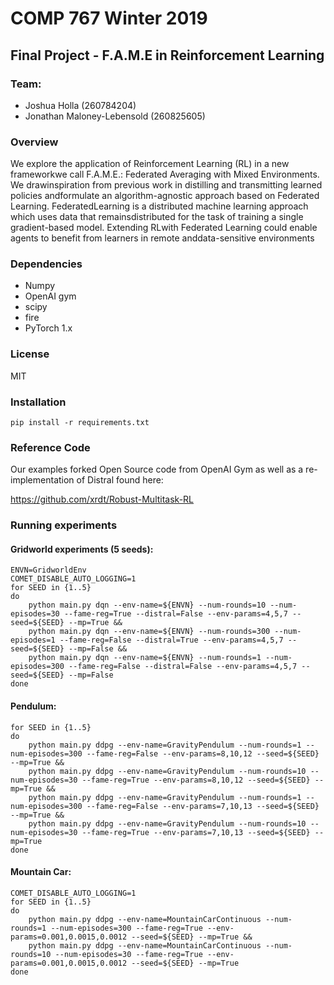 # COMP 767 Winter 2019
## Final Project - F.A.M.E in Reinforcement Learning

### Team:
- Joshua Holla (260784204)
- Jonathan Maloney-Lebensold (260825605)

### Overview

We explore the application of Reinforcement Learning (RL) in a new frameworkwe call F.A.M.E.:  Federated Averaging with Mixed Environments.   We drawinspiration from previous work in distilling and transmitting learned policies andformulate an algorithm-agnostic approach based on Federated Learning. FederatedLearning is a distributed machine learning approach which uses data that remainsdistributed for the task of training a single gradient-based model. Extending RLwith Federated Learning could enable agents to benefit from learners in remote anddata-sensitive environments

### Dependencies

- Numpy
- OpenAI gym
- scipy
- fire
- PyTorch 1.x

### License
MIT

### Installation
```
pip install -r requirements.txt
```

### Reference Code

Our examples forked Open Source code from OpenAI Gym as well as a
re-implementation of Distral found here:

https://github.com/xrdt/Robust-Multitask-RL


### Running experiments

#### Gridworld experiments (5 seeds):
```
ENVN=GridworldEnv
COMET_DISABLE_AUTO_LOGGING=1
for SEED in {1..5}
do
	python main.py dqn --env-name=${ENVN} --num-rounds=10 --num-episodes=30 --fame-reg=True --distral=False --env-params=4,5,7 --seed=${SEED} --mp=True &&
	python main.py dqn --env-name=${ENVN} --num-rounds=300 --num-episodes=1 --fame-reg=False --distral=True --env-params=4,5,7 --seed=${SEED} --mp=False &&
	python main.py dqn --env-name=${ENVN} --num-rounds=1 --num-episodes=300 --fame-reg=False --distral=False --env-params=4,5,7 --seed=${SEED} --mp=False
done
```

#### Pendulum:
```
for SEED in {1..5}
do
	python main.py ddpg --env-name=GravityPendulum --num-rounds=1 --num-episodes=300 --fame-reg=False --env-params=8,10,12 --seed=${SEED} --mp=True &&
	python main.py ddpg --env-name=GravityPendulum --num-rounds=10 --num-episodes=30 --fame-reg=True --env-params=8,10,12 --seed=${SEED} --mp=True &&
	python main.py ddpg --env-name=GravityPendulum --num-rounds=1 --num-episodes=300 --fame-reg=False --env-params=7,10,13 --seed=${SEED} --mp=True &&
	python main.py ddpg --env-name=GravityPendulum --num-rounds=10 --num-episodes=30 --fame-reg=True --env-params=7,10,13 --seed=${SEED} --mp=True
done
```

#### Mountain Car:
```
COMET_DISABLE_AUTO_LOGGING=1
for SEED in {1..5}
do
	python main.py ddpg --env-name=MountainCarContinuous --num-rounds=1 --num-episodes=300 --fame-reg=True --env-params=0.001,0.0015,0.0012 --seed=${SEED} --mp=True &&
	python main.py ddpg --env-name=MountainCarContinuous --num-rounds=10 --num-episodes=30 --fame-reg=True --env-params=0.001,0.0015,0.0012 --seed=${SEED} --mp=True
done
```
